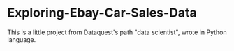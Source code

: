 # Exploring-Ebay-Car-Sales-Data
This is a little project from Dataquest's path "data scientist", wrote in Python language.
